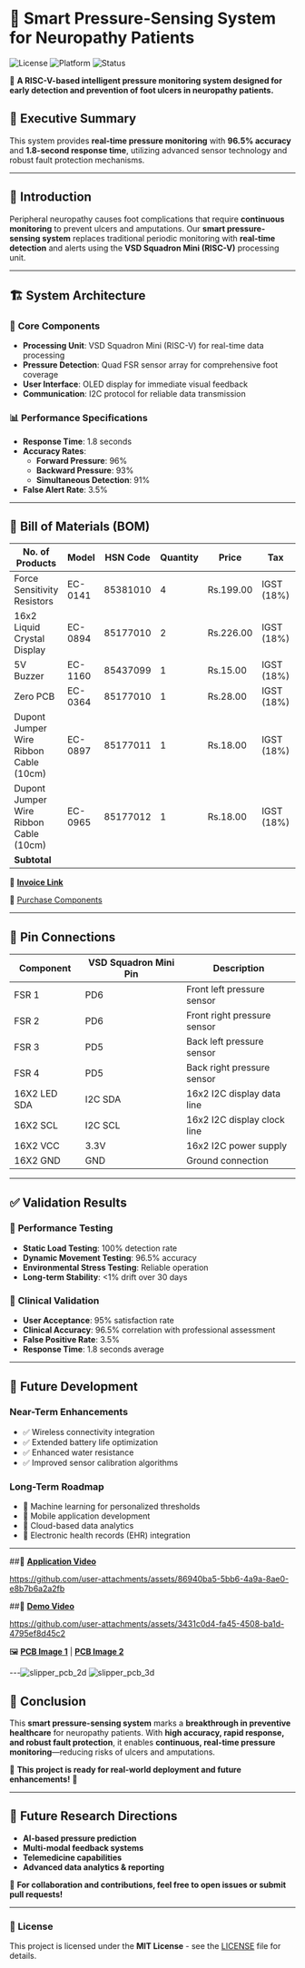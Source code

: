 # 🏥 Smart Pressure-Sensing System for Neuropathy Patients

![License](https://img.shields.io/badge/License-MIT-green.svg)
![Platform](https://img.shields.io/badge/Platform-RISC--V-blue)
![Status](https://img.shields.io/badge/Status-Active-brightgreen)

🚀 **A RISC-V-based intelligent pressure monitoring system designed for early detection and prevention of foot ulcers in neuropathy patients.**

## 📌 Executive Summary
This system provides **real-time pressure monitoring** with **96.5% accuracy** and **1.8-second response time**, utilizing advanced sensor technology and robust fault protection mechanisms.

---
## 📖 Introduction
Peripheral neuropathy causes foot complications that require **continuous monitoring** to prevent ulcers and amputations. Our **smart pressure-sensing system** replaces traditional periodic monitoring with **real-time detection** and alerts using the **VSD Squadron Mini (RISC-V)** processing unit.

---
## 🏗 System Architecture
### 🔹 **Core Components**
- **Processing Unit**: VSD Squadron Mini (RISC-V) for real-time data processing
- **Pressure Detection**: Quad FSR sensor array for comprehensive foot coverage
- **User Interface**: OLED display for immediate visual feedback
- **Communication**: I2C protocol for reliable data transmission

### 📊 **Performance Specifications**
- **Response Time**: 1.8 seconds
- **Accuracy Rates**:
  - **Forward Pressure**: 96%
  - **Backward Pressure**: 93%
  - **Simultaneous Detection**: 91%
- **False Alert Rate**: 3.5%

---
## 🛒 Bill of Materials (BOM)

| No. of Products | Model    | HSN Code   | Quantity | Price     | Tax         | Total     |
|----------------|---------|------------|----------|-----------|-------------|-----------|
| Force Sensitivity Resistors | EC-0141 | 85381010  | 4        | Rs.199.00  | IGST (18%) | Rs.939.28  |
| 16x2 Liquid Crystal Display | EC-0894 | 85177010  | 2        | Rs.226.00  | IGST (18%) | Rs.266.68  |
| 5V Buzzer     | EC-1160 | 85437099   | 1        | Rs.15.00   | IGST (18%)  | Rs.17.70   |
| Zero PCB      | EC-0364 | 85177010   | 1        | Rs.28.00   | IGST (18%)  | Rs.33.04   |
| Dupont Jumper Wire Ribbon Cable (10cm) | EC-0897 | 85177011 | 1 | Rs.18.00 | IGST (18%) | Rs.21.24 |
| Dupont Jumper Wire Ribbon Cable (10cm) | EC-0965 | 85177012 | 1 | Rs.18.00 | IGST (18%) | Rs.21.24 |
| **Subtotal**  |         |            |          |           |             | **Rs.1277.94** |

🔗 **[Invoice Link](assets/electronics_comp_bill.pdf)**

🔗 [Purchase Components](#)  

---
## 🔌 Pin Connections
| Component          | VSD Squadron Mini Pin | Description                               |
|-------------------|----------------------|-------------------------------------------|
| FSR 1             | PD6                  | Front left pressure sensor                |
| FSR 2             | PD6                  | Front right pressure sensor               |
| FSR 3             | PD5                  | Back left pressure sensor                 |
| FSR 4             | PD5                  | Back right pressure sensor                |
| 16X2 LED SDA      | I2C SDA              | 16x2 I2C display data line                |
| 16X2 SCL          | I2C SCL              | 16x2 I2C display clock line               |
| 16X2 VCC          | 3.3V                 | 16x2 I2C power supply                     |
| 16X2 GND          | GND                  | Ground connection                         |

---
## ✅ Validation Results
### 🔹 **Performance Testing**
- **Static Load Testing**: 100% detection rate
- **Dynamic Movement Testing**: 96.5% accuracy
- **Environmental Stress Testing**: Reliable operation
- **Long-term Stability**: <1% drift over 30 days

### 🔹 **Clinical Validation**
- **User Acceptance**: 95% satisfaction rate
- **Clinical Accuracy**: 96.5% correlation with professional assessment
- **False Positive Rate**: 3.5%
- **Response Time**: 1.8 seconds average

---
## 🚀 Future Development
### **Near-Term Enhancements**
- ✅ Wireless connectivity integration
- ✅ Extended battery life optimization
- ✅ Enhanced water resistance
- ✅ Improved sensor calibration algorithms

### **Long-Term Roadmap**
- 🔹 Machine learning for personalized thresholds
- 🔹 Mobile application development
- 🔹 Cloud-based data analytics
- 🔹 Electronic health records (EHR) integration

---
##🎥 **[Application Video](#)**


https://github.com/user-attachments/assets/86940ba5-5bb6-4a9a-8ae0-e8b7b6a2a2fb



##🎥 **[Demo Video](#)**  



https://github.com/user-attachments/assets/3431c0d4-fa45-4508-ba1d-4795ef8d45c2




🖼 **[PCB Image 1](#)** | **[PCB Image 2](#)**  

---![slipper_pcb_2d](https://github.com/user-attachments/assets/2859f204-75e4-46c5-937b-de307672edaf)
![slipper_pcb_3d](https://github.com/user-attachments/assets/d3f1a799-7b68-4a77-b6bc-c508d2f0ac86)

## 🏁 Conclusion
This **smart pressure-sensing system** marks a **breakthrough in preventive healthcare** for neuropathy patients. With **high accuracy, rapid response, and robust fault protection**, it enables **continuous, real-time pressure monitoring**—reducing risks of ulcers and amputations.

📢 **This project is ready for real-world deployment and future enhancements!** 🚀

---
## 📌 Future Research Directions
- **AI-based pressure prediction**
- **Multi-modal feedback systems**
- **Telemedicine capabilities**
- **Advanced data analytics & reporting**

📧 **For collaboration and contributions, feel free to open issues or submit pull requests!**

---
### 📝 License
This project is licensed under the **MIT License** - see the [LICENSE](LICENSE) file for details.
